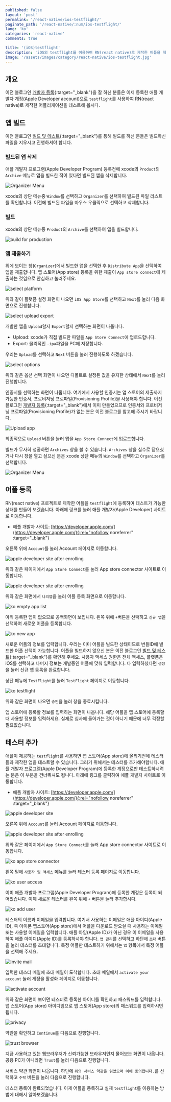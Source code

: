 ```yaml
---
published: false
layout: 'post'
permalink: '/react-native/ios-testflight/'
paginate_path: '/react-native/:num/ios-testflight/'
lang: 'ko'
categories: 'react-native'
comments: true

title: '(iOS)testflight'
description: 'iOS의 testflight를 이용하여 RN(react native)로 제작한 어플을 테스트해 보자.'
image: '/assets/images/category/react-native/ios-testflight.jpg'
---
```



## 개요
이전 블로그인 [개발자 등록]({{site.url}}/{{page.categories}}/enroll-developer-program/){:target="_blank"}을 잘 하신 분들은 이제 등록한 애플 개발자 계정(Apple Developer account)으로 ```testflight```를 사용하여 RN(react native)로 제작한 어플리케이션을 테스트해 봅시다.

## 앱 빌드
이전 블로그인 [빌드 및 테스트]({{site.url}}/{{page.categories}}/running-on-device/){:target="_blank"}를 통해 빌드를 하신 분들은 빌드하신 파일을 지우시고 진행하셔야 합니다.

### 빌드된 앱 삭제
애플 개발자 프로그램(Apple Developer Program) 등록전에 xcode의 ```Product```의 ```Archive``` 메뉴로 앱을 빌드한 적이 있다면 빌드된 앱을 삭제합니다.

![Organizer Menu](/assets/images/category/react-native/ios-testflight/organizer-menu.png)

xcode의 상단 메뉴중 ```Window```를 선택하고 ```Organizer```를 선택하여 빌드된 파일 리스트를 확인합니다. 이전에 빌드된 파일을 마우스 우클릭으로 선택하고 삭제합니다.

### 빌드
xcode의 상단 메뉴중 ```Product```의 ```Archive```를 선택하여 앱을 빌드합니다.

![build for production](/assets/images/category/react-native/ios-testflight/build-for-production.png)

### 앱 제출하기
위에 보이는 창(```Organizer```)에서 빌드한 앱을 선택한 후 ```Distribute App```을 선택하여 앱을 제출합니다. 앱 스토어(App store) 등록을 위한 제출이 ```App store connect```에 제출하는 것임으로 안심하고 눌러주세요.

![select platform](/assets/images/category/react-native/ios-testflight/select-platform.png)

위와 같이 플랫폼 설정 화면이 나오면 ```iOS App Store```를 선택하고 ```Next```를 눌러 다음 화면으로 진행합니다.

![select upload export](/assets/images/category/react-native/ios-testflight/upload-export.png)

개발한 앱을 ```Upload```할지 ```Export```할지 선택하는 화면이 나옵니다.

- Upload: xcode가 직접 빌드한 파일을 ```App Store Connect```에 업로드합니다.
- Export: 물리적인 ```.ipa```파일을 PC에 저장합니다.

우리는 ```Upload```를 선택하고 ```Next``` 버튼을 눌러 진행하도록 하겠습니다.

![select options](/assets/images/category/react-native/ios-testflight/options.png)

위와 같은 옵션 선택 화면이 나오면 디폴트로 설정된 값을 유지한 상태에서 ```Next```를 눌러 진행합니다.

인증서를 선택하는 화면이 나옵니다. 여기에서 사용할 인증서는 앱 스토어의 제출까지 가능한 인증서, 프로비저닝 프로파일(Provisioning Profile)을 사용해야 합니다. 이전 블로그인 [개발자 등록]({{site.url}}/{{page.categories}}/enroll-developer-program/){:target="_blank"}에서 이미 만들었으므로 인증서와 프로비저닝 프로파일(Provisioning Profile)가 없는 분은 이전 블로그를 참고해 주시기 바랍니다.

![Upload app](/assets/images/category/react-native/ios-testflight/upload.png)

최종적으로 ```Upload``` 버튼을 눌러 앱을 ```App Store Connect```에 업로드합니다.







빌드가 무사히 성공하면 ```Archives``` 창을 볼 수 있습니다. ```Archives``` 창을 실수로 닫으셨거나 다시 창을 열고 싶으신 분은 xcode 상단 메뉴의 ```Window```를 선택하고 ```Organizer```를 선택합니다.

![Organizer Menu](/assets/images/category/react-native/ios-testflight/organizer-menu.png)



## 어플 등록
RN(react native) 프로젝트로 제작한 어플을 ```testflight```에 등록하여 테스트가 가능한 상태를 만들어 보겠습니다. 아래에 링크를 눌러 애플 개발자(Apple Developer) 사이트로 이동합니다.

- 애플 개발자 사이트: [https://developer.apple.com/](https://developer.apple.com/){:rel="nofollow noreferrer" :target="_blank"}

오른쪽 위에 ```Account```를 눌러 Account 페이지로 이동합니다.

![apple developer site after enrolling](/assets/images/category/react-native/ios-testflight/apple-developer-site-after-enrolling.png)

위와 같은 페이지에서 ```App Store Connect```를 눌러 App store connector 사이트로 이동합니다.

![apple developer site after enrolling](/assets/images/category/react-native/ios-testflight/apple-developer-site-after-enrolling.png)

위와 같은 화면에서 ```나의앱```을 눌러 어플 등록 화면으로 이동합니다.

![ko empty app list](/assets/images/category/react-native/ios-testflight/ko-empty-app-list.png)

아직 등록한 앱이 없으므로 공백화면이 보입니다. 왼쪽 위에 ```+```버튼을 선택하고 ```신규 앱```을 선택하여 새로운 어플을 등록합니다.

![ko new app](/assets/images/category/react-native/ios-testflight/ko-new-app.png)

새로운 어플의 정보를 입력합니다. 우리는 이미 어플을 빌드한 상태이므로 번들ID에 빌드한 어플 선택이 가능합니다. 어플을 빌드하지 않으신 분은 이전 블로그인 [빌드 및 테스트]({{site.url}}/{{page.categories}}/running-on-device/){:target="_blank"}를 확인해 주세요. 사용자 액세스 권한은 전체 액세스, 플랫폼은 iOS를 선택하고 나머지 정보는 개발중인 어플에 맞춰 입력합니다. 다 입력하셨다면 ```생성```을 눌러 신규 앱 등록을 완료합니다.

상단 메뉴에 ```TestFlight```를 눌러 ```TestFlight``` 페이지로 이동합니다.

![ko testflight](/assets/images/category/react-native/ios-testflight/ko-testflight.png)

위와 같은 화면이 나오면 ```승인```을 눌러 창을 종료시킵니다.



앱 스토어에 등록할 정보를 입력하는 화면이 나옵니다. 해당 어플을 앱 스토어에 등록할 때 사용할 정보를 입력하세요. 실제로 심사에 들어가는 것이 아니기 때문에 너무 걱정할 필요없습니다.


## 테스터 추가
애플이 제공하는 ```testflight```를 사용하면 앱 스토어(App store)에 올리기전에 테스터들과 제작한 앱을 테스트할 수 있습니다. 그러기 위해서는 테스터를 추가해야합니다. 애플 개발자 프로그램(Apple Developer Program)에 등록한 계정으로만 테스트하시려는 분은 이 부분을 건너뛰셔도 됩니다. 아래에 링크를 클릭하여 애플 개발자 사이트로 이동합니다.

- 애플 개발자 사이트: [https://developer.apple.com/](https://developer.apple.com/){:rel="nofollow noreferrer" :target="_blank"}

![apple developer site](/assets/images/category/react-native/ios-testflight/apple-developer-site.png)

오른쪽 위에 ```Account```를 눌러 Account 페이지로 이동합니다.

![apple developer site after enrolling](/assets/images/category/react-native/ios-testflight/apple-developer-site-after-enrolling.png)

위와 같은 페이지에서 ```App Store Connect```를 눌러 App store connector 사이트로 이동합니다.

![ko app store connector](/assets/images/category/react-native/ios-testflight/ko-app-store-connector.png)

왼쪽 밑에 ```사용자 및 액세스``` 메뉴를 눌러 테스터 등록 페이지로 이동합니다.

![ko user access](/assets/images/category/react-native/ios-testflight/ko-user-access.png)

이미 애플 개발자 프로그램(Apple Developer Program)에 등록한 계정은 등록이 되어있습니다. 이제 새로운 테스터를 왼쪽 위에 ```+``` 버튼을 눌러 추가합시다.

![ko add user](/assets/images/category/react-native/ios-testflight/ko-add-user.png)

테스터의 이름과 이메일을 입력합니다. 여기서 사용하는 이메일은 애플 아이디(Apple ID), 즉 아이폰 앱스토어(App store)에서 어플을 다운로드 받으실 때 사용하는 이메일 또는 사용할 이메일을 입력합니다. 애플 아읻(Apple ID)가 아닌 경우 이 이메일을 사용하여 애플 아이디(Apple ID)를 등록하셔야 합니다. ```앱 관리```를 선택하고 하단에 ```초대``` 버튼을 눌러 테스터를 초대합니다. 특정 어플만 테스트하기 위해서는 ```앱``` 항목에서 특정 어플을 선택해 주세요.

![invite mail](/assets/images/category/react-native/ios-testflight/invite-mail.png)

입력한 테스터 메일에 초대 메일이 도착합니다. 초대 메일에서 ```activate your account``` 눌러 계정을 활성화 페이지로 이동합니다.

![activate account](/assets/images/category/react-native/ios-testflight/activate-account.png)

위와 같은 화면이 보이면 테스터로 등록한 아이디를 확인하고 패스워드를 입력합니다. 앱 스토어(App store) 아이디임으로 앱 스토어(App store)의 패스워드를 입력하시면 됩니다.

![privacy](/assets/images/category/react-native/ios-testflight/privacy.png)

약관을 확인하고 ```Continue```를 다음으로 진행합니다.

![trust browser](/assets/images/category/react-native/ios-testflight/trust-browser.png)

지금 사용하고 있는 웹브라우저가 신뢰가능한 브라우저인지 물어보는 화면이 나옵니다. 공용 PC가 아니라면 ```Trust```를 눌러 다음으로 진행합니다.

서비스 약관 화면이 나옵니다. 하단에 ```위의 서비스 약관을 읽었으며 이에 동의합니다.```를 선택하고 ```수락``` 버튼을 눌러 다음으로 진행합니다.

테스터 등록이 완료되었습니다. 이제 어플을 등록하고 실제 ```testflight```를 이용하는 방법에 대해서 알아보겠습니다.

